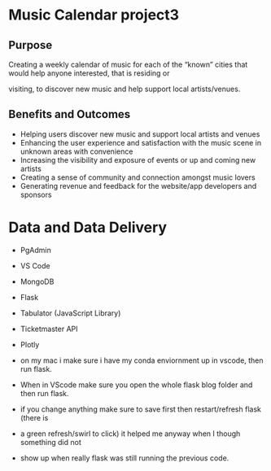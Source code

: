 # Music Calendar project3

## Purpose
Creating a weekly calendar of music for each of the “known” cities that would help anyone interested, that is residing or

visiting, to discover new music and help support local artists/venues.

## Benefits and Outcomes
- Helping users discover new music and
support local artists and venues
- Enhancing the user experience and
satisfaction with the music scene in
unknown areas with convenience
- Increasing the visibility and exposure of
events or up and coming new artists
- Creating a sense of community and
connection amongst music lovers
- Generating revenue and feedback for the
website/app developers and sponsors

# Data and Data Delivery
 - PgAdmin
- VS Code
- MongoDB
- Flask
- Tabulator (JavaScript Library)
- Ticketmaster API
- Plotly


- on my mac i make sure i have my conda enviornment up in vscode, then run flask.
- When in VScode make sure you open the whole flask blog folder and then run flask.
- if you change anything make sure to save first then restart/refresh flask (there is 
- a green refresh/swirl to click) it helped me anyway when I though something did not 
- show up when really flask was still running the previous code.
